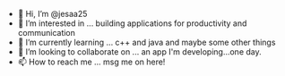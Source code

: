- 👋 Hi, I’m @jesaa25
- 👀 I’m interested in ... building applications for productivity and communication
- 🌱 I’m currently learning ... c++ and java and maybe some other things
- 💞️ I’m looking to collaborate on ... an app I'm developing...one day.
- 📫 How to reach me ... msg me on here!

<!---
jesaa25/jesaa25 is a ✨ special ✨ repository because its `README.md` (this file) appears on your GitHub profile.
You can click the Preview link to take a look at your changes.
--->
